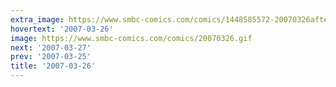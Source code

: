 ```yaml
---
extra_image: https://www.smbc-comics.com/comics/1448585572-20070326after.png
hovertext: '2007-03-26'
image: https://www.smbc-comics.com/comics/20070326.gif
next: '2007-03-27'
prev: '2007-03-25'
title: '2007-03-26'
---
```

